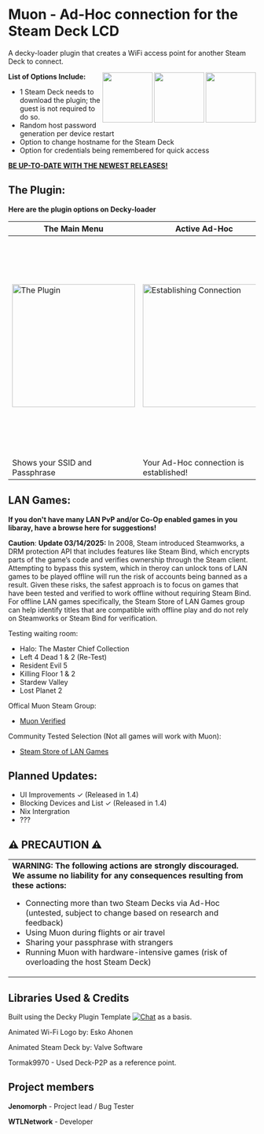 # **Muon - Ad-Hoc connection for the Steam Deck LCD**

A decky-loader plugin that creates a WiFi access point for another Steam Deck to connect.

<div align="left" valign="middle">
 <picture>
   <source media="(prefers-color-scheme: dark)" srcset="https://i.redd.it/09s8h9ccq73a1.gif">
   <img align="right" src="https://i.redd.it/09s8h9ccq73a1.gif" height="102px"/>
 </picture>
<div align="left" valign="middle">
 <picture>
   <source media="(prefers-color-scheme: white)" srcset="https://assets-v2.lottiefiles.com/a/c567b756-1150-11ee-954b-b32207c2d9a1/eF6XqaqeFx.gif">
   <img align="right" src="https://assets-v2.lottiefiles.com/a/c567b756-1150-11ee-954b-b32207c2d9a1/eF6XqaqeFx.gif" height="102px"/>
 </picture>
<div align="left" valign="middle">
 <picture>
   <source media="(prefers-color-scheme: dark)" srcset="https://i.redd.it/09s8h9ccq73a1.gif">
   <img align="right" src="https://i.redd.it/09s8h9ccq73a1.gif" height="102px"/>
 </picture>
</a>

**List of Options Include:**
* 1 Steam Deck needs to download the plugin; the guest is not required to do so.
* Random host password generation per device restart
* Option to change hostname for the Steam Deck
* Option for credentials being remembered for quick access

**[BE UP-TO-DATE WITH THE NEWEST RELEASES!](https://github.com/wtlnetwork/muon/releases)**

## The Plugin:
__Here are the plugin options on Decky-loader__

| The Main Menu | Active Ad-Hoc | Wi-Fi Settings |
|------------|-------------------------|----------------|
| <img src="https://i.imgur.com/jyHkPzC.png" alt="The Plugin" width="250"/> | <img src="https://i.imgur.com/5v7GvP7.png" alt="Establishing Connection" width="250"/> | <img src="https://i.imgur.com/dQcaU20.png" alt="Wi-Fi Settings" width="443"/> |
| Shows your SSID and Passphrase | Your Ad-Hoc connection is established! | Wi-Fi Settings to change SSID, Passphrase and save Credentials |

## LAN Games:
__If you don't have many LAN PvP and/or Co-Op enabled games in you libaray, have a browse here for suggestions!__

**Caution**:
**Update 03/14/2025:** In 2008, Steam introduced Steamworks, a DRM protection API that includes features like Steam Bind, which encrypts parts of the game’s code and verifies ownership through the Steam client. Attempting to bypass this system, which in theroy can unlock tons of LAN games to be played offline will run the risk of accounts being banned as a result.
Given these risks, the safest approach is to focus on games that have been tested and verified to work offline without requiring Steam Bind. 
For offline LAN games specifically, the Steam Store of LAN Games group can help identify titles that are compatible with offline play and do not rely on Steamworks or Steam Bind for verification.

Testing waiting room:
* Halo: The Master Chief Collection
* Left 4 Dead 1 & 2 (Re-Test)
* Resident Evil 5
* Killing Floor 1 & 2
* Stardew Valley
* Lost Planet 2

Offical Muon Steam Group: 
* [Muon Verified]([https://store.steampowered.com/app/2200/Quake_III_Arena/](https://steamcommunity.com/groups/muonverified))


Community Tested Selection (Not all games will work with Muon):
* [Steam Store of LAN Games](https://store.steampowered.com/curator/44868483-Games-for-LAN-%2528Local-Area-Network%2529/)

## Planned Updates:

* UI Improvements ✓ (Released in 1.4)
* Blocking Devices and List ✓ (Released in 1.4)
* Nix Intergration
* ???

<h2 align="left">⚠️ PRECAUTION ⚠️</h2>

<table>
  <tr>
    <td>
      <strong>WARNING: The following actions are strongly discouraged. We assume no liability for any consequences resulting from these actions:</strong>
      <ul>
        <li>Connecting more than two Steam Decks via Ad-Hoc (untested, subject to change based on research and feedback)</li>
        <li>Using Muon during flights or air travel</li>
        <li>Sharing your passphrase with strangers</li>
        <li>Running Muon with hardware-intensive games (risk of overloading the host Steam Deck)</li>
      </ul>
    </td>
  </tr>
</table>


## Libraries Used & Credits
Built using the Decky Plugin Template [![Chat](https://img.shields.io/badge/chat-on%20discord-7289da.svg)](https://deckbrew.xyz/discord) as a basis.

Animated Wi-Fi Logo by: Esko Ahonen

Animated Steam Deck by: Valve Software

Tormak9970 - Used Deck-P2P as a reference point.


## Project members
**Jenomorph** - Project lead / Bug Tester

**WTLNetwork** - Developer
